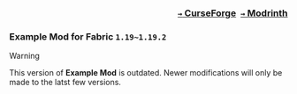 ### <p align=right>[`→` CurseForge](https://www.curseforge.com/minecraft/mc-mods/modid)&ensp;[`→` Modrinth](https://modrinth.com/mod/fabric-api)</p>

### Example Mod for Fabric `1.19~1.19.2`

> [!WARNING]
> This version of **Example Mod** is outdated. Newer modifications will only be made to the latst few versions.
